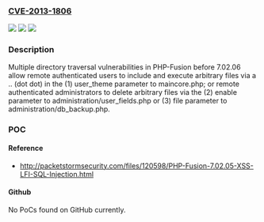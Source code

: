 ### [CVE-2013-1806](https://cve.mitre.org/cgi-bin/cvename.cgi?name=CVE-2013-1806)
![](https://img.shields.io/static/v1?label=Product&message=n%2Fa&color=blue)
![](https://img.shields.io/static/v1?label=Version&message=n%2Fa&color=blue)
![](https://img.shields.io/static/v1?label=Vulnerability&message=n%2Fa&color=brighgreen)

### Description

Multiple directory traversal vulnerabilities in PHP-Fusion before 7.02.06 allow remote authenticated users to include and execute arbitrary files via a .. (dot dot) in the (1) user_theme parameter to maincore.php; or remote authenticated administrators to delete arbitrary files via the (2) enable parameter to administration/user_fields.php or (3) file parameter to administration/db_backup.php.

### POC

#### Reference
- http://packetstormsecurity.com/files/120598/PHP-Fusion-7.02.05-XSS-LFI-SQL-Injection.html

#### Github
No PoCs found on GitHub currently.

